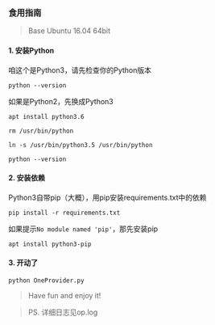 ### 食用指南

> Base Ubuntu 16.04 64bit

#### 1. 安装Python

咱这个是Python3，请先检查你的Python版本

```shell
python --version
```

如果是Python2，先换成Python3

```shell
apt install python3.6

rm /usr/bin/python

ln -s /usr/bin/python3.5 /usr/bin/python

python --version
```

#### 2. 安装依赖

Python3自带pip（大概），用pip安装requirements.txt中的依赖

```shell
pip install -r requirements.txt
```

如果提示`No module named 'pip'`，那先安装pip

```shell
apt install python3-pip
```

#### 3. 开动了

```shell
python OneProvider.py
```

> Have fun and enjoy it!

> PS. 详细日志见op.log